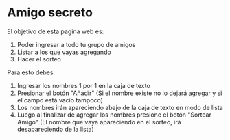 # Amigo secreto
El objetivo de esta pagina web es:<br> 
1. Poder ingresar a todo tu grupo de amigos<br>
2. Listar a los que vayas agregando <br>
3. Hacer el sorteo<br>

Para esto debes:<br> 
1. Ingresar los nombres 1 por 1 en la caja de texto<br>
2. Presionar el botón "Añadir" (Si el nombre existe no lo dejará agregar y si el campo está vacío tampoco)<br>
3. Los nombres irán apareciendo abajo de la caja de texto en modo de lista<br>
4. Luego al finalizar de agregar los nombres presione el botón "Sortear Amigo" (El nombre que vaya apareciendo en el sorteo, irá desapareciendo de la lista)
